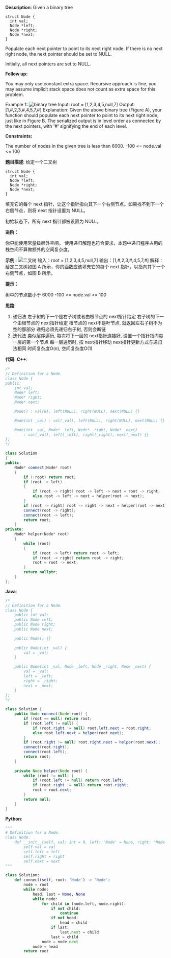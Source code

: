 __Description__:
Given a binary tree
```
struct Node {
  int val;
  Node *left;
  Node *right;
  Node *next;
}
```

Populate each next pointer to point to its next right node. If there is no next right node, the next pointer should be set to NULL.

Initially, all next pointers are set to NULL.

__Follow up:__

You may only use constant extra space.
Recursive approach is fine, you may assume implicit stack space does not count as extra space for this problem.
 

Example 1:
![binary tree](https://upload-images.jianshu.io/upload_images/16639143-7cdfba59149ec722.png?imageMogr2/auto-orient/strip%7CimageView2/2/w/1240)
Input: root = [1,2,3,4,5,null,7]
Output: [1,#,2,3,#,4,5,7,#]
Explanation: Given the above binary tree (Figure A), your function should populate each next pointer to point to its next right node, just like in Figure B. The serialized output is in level order as connected by the next pointers, with '#' signifying the end of each level.
 

__Constraints:__

The number of nodes in the given tree is less than 6000.
-100 <= node.val <= 100

__题目描述__:
给定一个二叉树
```
struct Node {
  int val;
  Node *left;
  Node *right;
  Node *next;
}
```

填充它的每个 next 指针，让这个指针指向其下一个右侧节点。如果找不到下一个右侧节点，则将 next 指针设置为 NULL。

初始状态下，所有 next 指针都被设置为 NULL。

__进阶：__

你只能使用常量级额外空间。
使用递归解题也符合要求，本题中递归程序占用的栈空间不算做额外的空间复杂度。

__示例 :__
![二叉树](https://upload-images.jianshu.io/upload_images/16639143-21f401ef0af9a2c1.png?imageMogr2/auto-orient/strip%7CimageView2/2/w/1240)
输入：root = [1,2,3,4,5,null,7]
输出：[1,#,2,3,#,4,5,7,#]
解释：给定二叉树如图 A 所示，你的函数应该填充它的每个 next 指针，以指向其下一个右侧节点，如图 B 所示。

__提示：__

树中的节点数小于 6000
-100 <= node.val <= 100

__思路__:
1. 递归法
左子树的下一个是右子树或者由根节点的 next指针给定
右子树的下一个由根节点的 next指针给定
根节点的 next不是叶节点, 就返回左右子树不为空的那部分
递归必须先递归右子树, 否则会断链
2. 迭代法
类似层序遍历, 每次将下一层的 next指针连接好, 设置一个指针指向每一层的第一个节点
每一层遍历时, 按 next指针移动
next指针更新方式与递归法相同
时间复杂度O(n), 空间复杂度O(1)

__代码__:
__C++__:
```C++
/*
// Definition for a Node.
class Node {
public:
    int val;
    Node* left;
    Node* right;
    Node* next;

    Node() : val(0), left(NULL), right(NULL), next(NULL) {}

    Node(int _val) : val(_val), left(NULL), right(NULL), next(NULL) {}

    Node(int _val, Node* _left, Node* _right, Node* _next)
        : val(_val), left(_left), right(_right), next(_next) {}
};
*/

class Solution 
{
public:
    Node* connect(Node* root) 
    {
        if (!root) return root;
        if (root -> left)
        {
            if (root -> right) root -> left -> next = root -> right;
            else root -> left -> next = helper(root -> next);
        }
        if (root -> right) root -> right -> next = helper(root -> next);
        connect(root -> right);
        connect(root -> left);
        return root;
    }
private:
    Node* helper(Node* root)
    {
        while (root)
        {
            if (root -> left) return root -> left;
            if (root -> right) return root -> right;
            root = root -> next;
        }
        return nullptr;
    }
};
```

__Java__:
```Java
/*
// Definition for a Node.
class Node {
    public int val;
    public Node left;
    public Node right;
    public Node next;

    public Node() {}
    
    public Node(int _val) {
        val = _val;
    }

    public Node(int _val, Node _left, Node _right, Node _next) {
        val = _val;
        left = _left;
        right = _right;
        next = _next;
    }
};
*/

class Solution {
    public Node connect(Node root) {
        if (root == null) return root;
        if (root.left != null) {
            if (root.right != null) root.left.next = root.right;
            else root.left.next = helper(root.next);
        }
        if (root.right != null) root.right.next = helper(root.next);
        connect(root.right);
        connect(root.left);
        return root;
    }
    
    private Node helper(Node root) {
        while (root != null) {
            if (root.left != null) return root.left;
            if (root.right != null) return root.right;
            root = root.next;
        }
        return null;
    }
}
```

__Python__:
```Python
"""
# Definition for a Node.
class Node:
    def __init__(self, val: int = 0, left: 'Node' = None, right: 'Node' = None, next: 'Node' = None):
        self.val = val
        self.left = left
        self.right = right
        self.next = next
"""

class Solution:
    def connect(self, root: 'Node') -> 'Node':
        node = root
        while node:
            head, last = None, None
            while node:
                for child in (node.left, node.right):
                    if not child: 
                        continue
                    if not head: 
                        head = child
                    if last: 
                        last.next = child
                    last = child
                node = node.next
            node = head
        return root
```